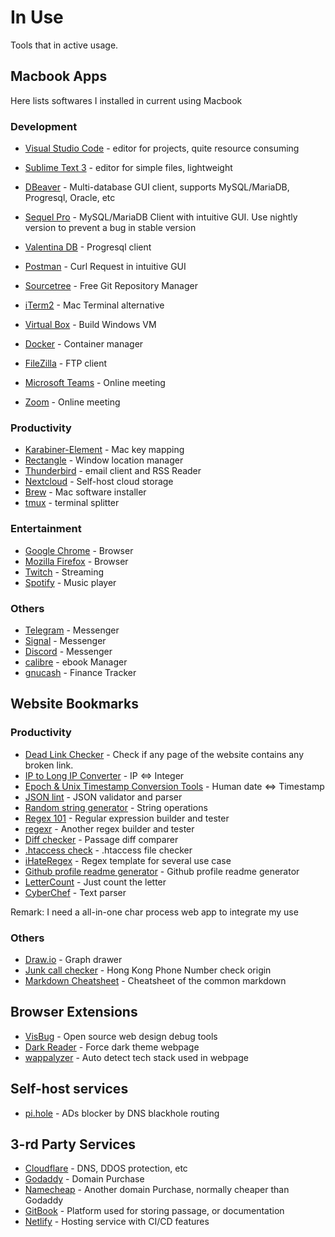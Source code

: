 # In Use

Tools that in active usage.

## Macbook Apps

Here lists softwares I installed in current using Macbook

### Development
- [Visual Studio Code](https://code.visualstudio.com/) - editor for projects, quite resource consuming
- [Sublime Text 3](http://www.sublimetext.com/) - editor for simple files, lightweight
- [DBeaver](https://dbeaver.io/) - Multi-database GUI client, supports MySQL/MariaDB, Progresql, Oracle, etc
- [Sequel Pro](https://sequelpro.com) - MySQL/MariaDB Client with intuitive GUI. Use nightly version to prevent a bug in stable version
- [Valentina DB](https://www.valentina-db.com/en/get-free-valentina-studio) - Progresql client

- [Postman](https://www.getpostman.com) - Curl Request in intuitive GUI
- [Sourcetree](https://www.sourcetreeapp.com) - Free Git Repository Manager
- [iTerm2](https://iterm2.com) - Mac Terminal alternative
- [Virtual Box](https://www.virtualbox.org/) - Build Windows VM
- [Docker](https://www.docker.com/) - Container manager
- [FileZilla](https://filezilla-project.org/) - FTP client
- [Microsoft Teams](https://www.microsoft.com/en-us/microsoft-365/microsoft-teams/group-chat-software) - Online meeting
- [Zoom](https://zoom.us/) - Online meeting

### Productivity
- [Karabiner-Element](https://karabiner-elements.pqrs.org/) - Mac key mapping
- [Rectangle](https://rectangleapp.com/) - Window location manager
- [Thunderbird](https://www.thunderbird.net/) - email client and RSS Reader
- [Nextcloud](https://nextcloud.com/) - Self-host cloud storage
- [Brew](https://brew.sh/) - Mac software installer
- [tmux](https://github.com/tmux/tmux) - terminal splitter

### Entertainment
- [Google Chrome](https://www.google.com/chrome/) - Browser
- [Mozilla Firefox](https://www.mozilla.org/en-US/firefox/new/) - Browser
- [Twitch](https://www.twitch.tv/) - Streaming
- [Spotify](https://www.spotify.com/) - Music player

### Others
- [Telegram](https://telegram.org/) - Messenger
- [Signal](https://www.signal.org/) - Messenger
- [Discord](https://discord.com/) - Messenger
- [calibre](https://calibre-ebook.com/) - ebook Manager
- [gnucash](https://www.gnucash.org/) - Finance Tracker

## Website Bookmarks

### Productivity
- [Dead Link Checker](https://www.deadlinkchecker.com/website-dead-link-checker.asp) - Check if any page of the website contains any broken link.
- [IP to Long IP Converter](https://www.smartconversion.com/unit_conversion/IP_Address_Converter.aspx) - IP <=> Integer
- [Epoch & Unix Timestamp Conversion Tools](https://www.epochconverter.com/) - Human date <=> Timestamp
- [JSON lint](https://jsonlint.com/) - JSON validator and parser
- [Random string generator](http://www.unit-conversion.info/texttools/random-string-generator/) - String operations
- [Regex 101](https://regex101.com/) - Regular expression builder and tester
- [regexr](https://regexr.com/) - Another regex builder and tester
- [Diff checker](https://www.diffchecker.com/) - Passage diff comparer
- [.htaccess check](http://www.htaccesscheck.com/index.html) - .htaccess file checker
- [iHateRegex](https://ihateregex.io/expr/) - Regex template for several use case
- [Github profile readme generator](https://rahuldkjain.github.io/gh-profile-readme-generator/) - Github profile readme generator
- [LetterCount](https://www.lettercount.com/) - Just count the letter
- [CyberChef](https://gchq.github.io/CyberChef/) - Text parser

Remark: I need a all-in-one char process web app to integrate my use

### Others
- [Draw.io](https://www.draw.io/) - Graph drawer
- [Junk call checker](https://hkjunkcall.com/) - Hong Kong Phone Number check origin
- [Markdown Cheatsheet](https://github.com/adam-p/markdown-here/wiki/Markdown-Cheatsheet) - Cheatsheet of the common markdown

## Browser Extensions
- [VisBug](https://github.com/GoogleChromeLabs/ProjectVisBug) - Open source web design debug tools
- [Dark Reader](https://darkreader.org/) - Force dark theme webpage
- [wappalyzer](https://www.wappalyzer.com/) - Auto detect tech stack used in webpage

## Self-host services
- [pi.hole](https://pi-hole.net) - ADs blocker by DNS blackhole routing

## 3-rd Party Services
- [Cloudflare](https://www.cloudflare.com/) - DNS, DDOS protection, etc
- [Godaddy](https://godaddy.com/) - Domain Purchase
- [Namecheap](https://www.namecheap.com/) - Another domain Purchase, normally cheaper than Godaddy
- [GitBook](https://www.gitbook.com/) - Platform used for storing passage, or documentation
- [Netlify](https://www.netlify.com/products/) - Hosting service with CI/CD features
